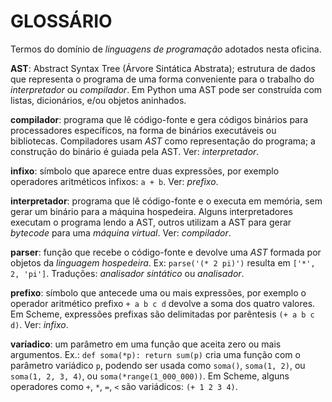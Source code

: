 # GLOSSÁRIO

Termos do domínio de _linguagens de programação_ adotados nesta oficina.


**AST**: Abstract Syntax Tree (Árvore Sintática Abstrata); estrutura de dados que representa o programa
de uma forma conveniente para o trabalho do _interpretador_ ou _compilador_.
Em Python uma AST pode ser construída com listas, dicionários, e/ou objetos aninhados.

**compilador**: programa que lê código-fonte e gera códigos binários para processadores específicos, na forma de binários executáveis ou bibliotecas. Compiladores usam _AST_ como representação do programa; a construção do binário é guiada pela AST. Ver: _interpretador_.

**infixo**: símbolo que aparece entre duas expressões, por exemplo operadores aritméticos infixos: `a + b`. Ver: _prefixo_.

**interpretador**: programa que lê código-fonte e o executa em memória, sem gerar um binário para a máquina hospedeira. Alguns interpretadores executam o programa lendo a AST, outros utilizam a AST para gerar _bytecode_ para uma _máquina virtual_. Ver: _compilador_.

**parser**: função que recebe o código-fonte e devolve uma _AST_ formada por objetos da _linguagem hospedeira_.
Ex: `parse('(* 2 pi)')` resulta em `['*', 2, 'pi']`.
Traduções: _analisador sintático_ ou _analisador_.

**prefixo**: símbolo que antecede uma ou mais expressões, por exemplo o operador aritmético prefixo
`+ a b c d` devolve a soma dos quatro valores.
Em Scheme, expressões prefixas são delimitadas por parêntesis `(+ a b c d)`. Ver: _infixo_.

**varíadico**: um parâmetro em uma função que aceita zero ou mais argumentos. Ex.: `def soma(*p): return sum(p)` cria uma função com o parâmetro variádico `p`, podendo ser usada como `soma()`, `soma(1, 2)`, ou `soma(1, 2, 3, 4)`, ou `soma(*range(1_000_000))`.
Em Scheme, alguns operadores como `+`, `*`, `=`, `<` são variádicos: `(+ 1 2 3 4)`.

